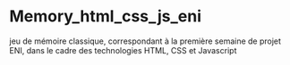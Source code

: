 # Memory_html_css_js_eni
jeu de mémoire classique, correspondant à la première semaine de projet ENI, dans le cadre des technologies HTML, CSS et Javascript
